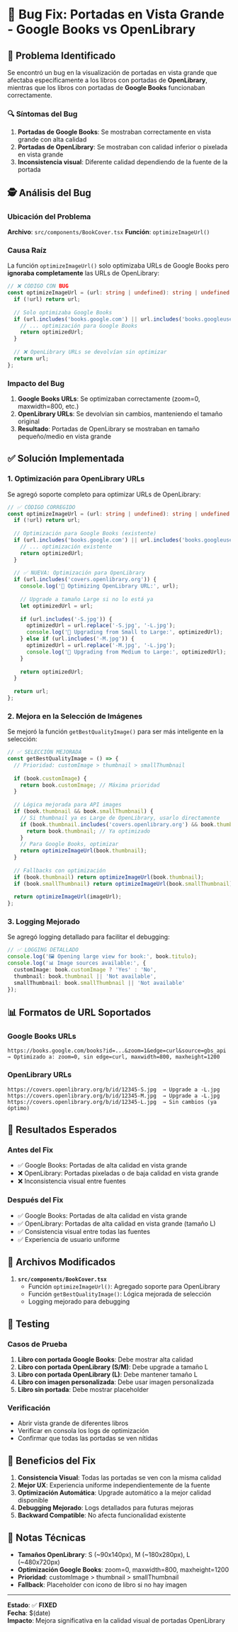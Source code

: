 # 🐛 Bug Fix: Portadas en Vista Grande - Google Books vs OpenLibrary

## 🎯 Problema Identificado

Se encontró un bug en la visualización de portadas en vista grande que afectaba específicamente a los libros con portadas de **OpenLibrary**, mientras que los libros con portadas de **Google Books** funcionaban correctamente.

### 🔍 Síntomas del Bug

1. **Portadas de Google Books**: Se mostraban correctamente en vista grande con alta calidad
2. **Portadas de OpenLibrary**: Se mostraban con calidad inferior o pixelada en vista grande
3. **Inconsistencia visual**: Diferente calidad dependiendo de la fuente de la portada

## 🕵️ Análisis del Bug

### Ubicación del Problema
**Archivo**: `src/components/BookCover.tsx`
**Función**: `optimizeImageUrl()`

### Causa Raíz
La función `optimizeImageUrl()` solo optimizaba URLs de Google Books pero **ignoraba completamente** las URLs de OpenLibrary:

```typescript
// ❌ CÓDIGO CON BUG
const optimizeImageUrl = (url: string | undefined): string | undefined => {
  if (!url) return url;
  
  // Solo optimizaba Google Books
  if (url.includes('books.google.com') || url.includes('books.googleusercontent.com')) {
    // ... optimización para Google Books
    return optimizedUrl;
  }
  
  // ❌ OpenLibrary URLs se devolvían sin optimizar
  return url;
};
```

### Impacto del Bug

1. **Google Books URLs**: Se optimizaban correctamente (zoom=0, maxwidth=800, etc.)
2. **OpenLibrary URLs**: Se devolvían sin cambios, manteniendo el tamaño original
3. **Resultado**: Portadas de OpenLibrary se mostraban en tamaño pequeño/medio en vista grande

## ✅ Solución Implementada

### 1. **Optimización para OpenLibrary URLs**

Se agregó soporte completo para optimizar URLs de OpenLibrary:

```typescript
// ✅ CÓDIGO CORREGIDO
const optimizeImageUrl = (url: string | undefined): string | undefined => {
  if (!url) return url;
  
  // Optimización para Google Books (existente)
  if (url.includes('books.google.com') || url.includes('books.googleusercontent.com')) {
    // ... optimización existente
    return optimizedUrl;
  }
  
  // ✅ NUEVA: Optimización para OpenLibrary
  if (url.includes('covers.openlibrary.org')) {
    console.log('🔧 Optimizing OpenLibrary URL:', url);
    
    // Upgrade a tamaño Large si no lo está ya
    let optimizedUrl = url;
    
    if (url.includes('-S.jpg')) {
      optimizedUrl = url.replace('-S.jpg', '-L.jpg');
      console.log('🔄 Upgrading from Small to Large:', optimizedUrl);
    } else if (url.includes('-M.jpg')) {
      optimizedUrl = url.replace('-M.jpg', '-L.jpg');
      console.log('🔄 Upgrading from Medium to Large:', optimizedUrl);
    }
    
    return optimizedUrl;
  }
  
  return url;
};
```

### 2. **Mejora en la Selección de Imágenes**

Se mejoró la función `getBestQualityImage()` para ser más inteligente en la selección:

```typescript
// ✅ SELECCIÓN MEJORADA
const getBestQualityImage = () => {
  // Prioridad: customImage > thumbnail > smallThumbnail
  
  if (book.customImage) {
    return book.customImage; // Máxima prioridad
  }
  
  // Lógica mejorada para API images
  if (book.thumbnail && book.smallThumbnail) {
    // Si thumbnail ya es Large de OpenLibrary, usarlo directamente
    if (book.thumbnail.includes('covers.openlibrary.org') && book.thumbnail.includes('-L.jpg')) {
      return book.thumbnail; // Ya optimizado
    }
    // Para Google Books, optimizar
    return optimizeImageUrl(book.thumbnail);
  }
  
  // Fallbacks con optimización
  if (book.thumbnail) return optimizeImageUrl(book.thumbnail);
  if (book.smallThumbnail) return optimizeImageUrl(book.smallThumbnail);
  
  return optimizeImageUrl(imageUrl);
};
```

### 3. **Logging Mejorado**

Se agregó logging detallado para facilitar el debugging:

```typescript
// ✅ LOGGING DETALLADO
console.log('🖼️ Opening large view for book:', book.titulo);
console.log('📊 Image sources available:', {
  customImage: book.customImage ? 'Yes' : 'No',
  thumbnail: book.thumbnail || 'Not available',
  smallThumbnail: book.smallThumbnail || 'Not available'
});
```

## 📊 Formatos de URL Soportados

### Google Books URLs
```
https://books.google.com/books?id=...&zoom=1&edge=curl&source=gbs_api
→ Optimizado a: zoom=0, sin edge=curl, maxwidth=800, maxheight=1200
```

### OpenLibrary URLs
```
https://covers.openlibrary.org/b/id/12345-S.jpg  → Upgrade a -L.jpg
https://covers.openlibrary.org/b/id/12345-M.jpg  → Upgrade a -L.jpg
https://covers.openlibrary.org/b/id/12345-L.jpg  → Sin cambios (ya óptimo)
```

## 🎯 Resultados Esperados

### Antes del Fix
- ✅ Google Books: Portadas de alta calidad en vista grande
- ❌ OpenLibrary: Portadas pixeladas o de baja calidad en vista grande
- ❌ Inconsistencia visual entre fuentes

### Después del Fix
- ✅ Google Books: Portadas de alta calidad en vista grande
- ✅ OpenLibrary: Portadas de alta calidad en vista grande (tamaño L)
- ✅ Consistencia visual entre todas las fuentes
- ✅ Experiencia de usuario uniforme

## 🔧 Archivos Modificados

1. **`src/components/BookCover.tsx`**
   - Función `optimizeImageUrl()`: Agregado soporte para OpenLibrary
   - Función `getBestQualityImage()`: Lógica mejorada de selección
   - Logging mejorado para debugging

## 🧪 Testing

### Casos de Prueba
1. **Libro con portada Google Books**: Debe mostrar alta calidad
2. **Libro con portada OpenLibrary (S/M)**: Debe upgrade a tamaño L
3. **Libro con portada OpenLibrary (L)**: Debe mantener tamaño L
4. **Libro con imagen personalizada**: Debe usar imagen personalizada
5. **Libro sin portada**: Debe mostrar placeholder

### Verificación
- Abrir vista grande de diferentes libros
- Verificar en consola los logs de optimización
- Confirmar que todas las portadas se ven nítidas

## 🚀 Beneficios del Fix

1. **Consistencia Visual**: Todas las portadas se ven con la misma calidad
2. **Mejor UX**: Experiencia uniforme independientemente de la fuente
3. **Optimización Automática**: Upgrade automático a la mejor calidad disponible
4. **Debugging Mejorado**: Logs detallados para futuras mejoras
5. **Backward Compatible**: No afecta funcionalidad existente

## 📝 Notas Técnicas

- **Tamaños OpenLibrary**: S (~90x140px), M (~180x280px), L (~480x720px)
- **Optimización Google Books**: zoom=0, maxwidth=800, maxheight=1200
- **Prioridad**: customImage > thumbnail > smallThumbnail
- **Fallback**: Placeholder con icono de libro si no hay imagen

---

**Estado**: ✅ **FIXED**  
**Fecha**: $(date)  
**Impacto**: Mejora significativa en la calidad visual de portadas OpenLibrary